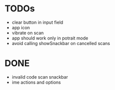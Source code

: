 # TODOs
- clear button in input field
- app icon
- vibrate on scan
- app should work only in potrait mode
- avoid calling showSnackbar on cancelled scans

# DONE
- invalid code scan snackbar
- ime actions and options
